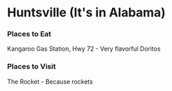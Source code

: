 # Huntsville (It's in Alabama)

### Places to Eat
Kangaroo Gas Station, Hwy 72 - Very flavorful Doritos

### Places to Visit
The Rocket - Because rockets